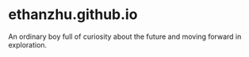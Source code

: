 # ethanzhu.github.io
An ordinary boy full of curiosity about the future and moving forward in exploration.
